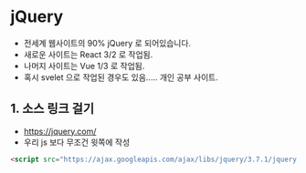 # jQuery

- 전세계 웹사이트의 90% jQuery 로 되어있습니다.
- 새로운 사이트는 React 3/2 로 작업됨.
- 나머지 사이트는 Vue 1/3 로 작업됨.
- 혹시 svelet 으로 작업된 경우도 있음..... 개인 공부 사이트.

## 1. 소스 링크 걸기

- https://jquery.com/
- 우리 js 보다 무조건 윗쪽에 작성

```html
<script src="https://ajax.googleapis.com/ajax/libs/jquery/3.7.1/jquery.min.js"></script>
```
